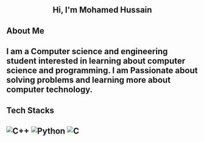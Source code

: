 <h2 align="center">Hi, I'm Mohamed Hussain</h2>

<h2>About Me<h2>
 
  I am a Computer science and engineering student interested in learning about computer science and programming. 
  I am Passionate about solving problems and learning more about computer technology.

<h2>Tech Stacks<h2>
 
  ![C++](https://img.shields.io/badge/c++-%2300599C.svg?style=for-the-badge&logo=c%2B%2B&logoColor=white)
  ![Python](https://img.shields.io/badge/Python-3776AB?style=for-the-badge&logo=python&logoColor=white)
  ![C](https://img.shields.io/badge/C-00599C?style=for-the-badge&logo=c&logoColor=white)
